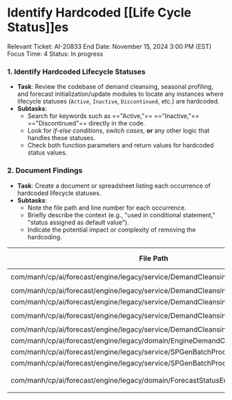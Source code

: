 # Identify Hardcoded [[Life Cycle Status]]es

Relevant Ticket: AI-20833
End Date: November 15, 2024 3:00 PM (EST)
Focus Time: 4
Status: In progress

### 1. **Identify Hardcoded Lifecycle Statuses**

- **Task**: Review the codebase of demand cleansing, seasonal profiling, and forecast initialization/update modules to locate any instances where lifecycle statuses (`Active`, `Inactive`, `Discontinued`, etc.) are hardcoded.
- **Subtasks**:
    - Search for keywords such as =="Active,"== =="Inactive,"== =="Discontinued"== directly in the code.
    - Look for _if-else conditions_, _switch cases_, __or__ any other logic that handles these statuses.
    - Check both function parameters and return values for hardcoded status values.

### 2. **Document Findings**

- **Task**: Create a document or spreadsheet listing each occurrence of hardcoded lifecycle statuses.
- **Subtasks**:
    - Note the file path and line number for each occurrence.
    - Briefly describe the context (e.g., "used in conditional statement," "status assigned as default value").
    - Indicate the potential impact or complexity of removing the hardcoding.

| File Path | line # | Code | Context | impact |
| --- | --- | --- | --- | --- |
| com/manh/cp/ai/forecast/engine/legacy/service/DemandCleansingBatchProcessor.java | 452 | `if (productLocation.getStatus() != null && productLocation.getStatus().equals("INACTIVE"))` |  |  |
| com/manh/cp/ai/forecast/engine/legacy/service/DemandCleansingBatchProcessor.java | 457 | `if (originalHistory == null && !demandClassification.isInActive())` |  |  |
| com/manh/cp/ai/forecast/engine/legacy/service/DemandCleansingBatchProcessor.java | 478 | `if (!demandClassification.isInActive())` |  |  |
| com/manh/cp/ai/forecast/engine/legacy/service/DemandCleansingBatchProcessor.java | 546 | `if (!zeroFilledList.isEmpty() && !demandClassification.isInActive() && !demandClassification.isNew())` |  |  |
| com/manh/cp/ai/forecast/engine/legacy/service/DemandCleansingBatchProcessor.java | 832 | `if (demandClassification.isInActive()){` |  |  |
| com/manh/cp/ai/forecast/engine/legacy/domain/EngineDemandCleansingResult.java | 351 | `demandCleansingResult.setInactive(engineDemandCleansingResult.isInActive());` |  |  |
| com/manh/cp/ai/forecast/engine/legacy/service/SPGenBatchProcessor.java | 1015 | `if (seasonalProfile.getDemandClassification().isInActive())` |  |  |
| com/manh/cp/ai/forecast/engine/legacy/service/SPGenBatchProcessor.java | 1107 | `if (!seasonalProfile.getDemandClassification().isInActive())` |  |  |
| com/manh/cp/ai/forecast/engine/legacy/domain/ForecastStatusEnum.java | File | `public static ForecastStatusEnum getByStatusId(String statusId){    for (ForecastStatusEnum e : *values*())    {        if (e.statusId.equals(statusId))            return e;    }    return null;}` |  |  |
